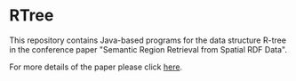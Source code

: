 # RTree
This repository contains Java-based programs for the data structure R-tree in the conference paper "Semantic Region Retrieval from Spatial RDF Data". 

For more details of the paper please click [here](https://link.springer.com/chapter/10.1007/978-3-030-59416-9_25).
